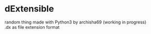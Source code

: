# dExtensible
random thing made with Python3 by archisha69 (working in progress) <br>
.dx as file extension format

